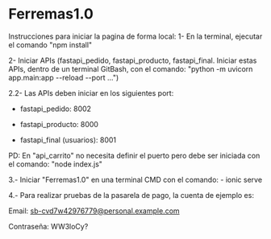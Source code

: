 # Ferremas1.0

Instrucciones para iniciar la pagina de forma local:
1- En la terminal, ejecutar el comando "npm install"

2- Iniciar APIs (fastapi_pedido, fastapi_producto, fastapi_final.
                  Iniciar estas APIs, dentro de un terminal GitBash, con el comando:
                  "python -m uvicorn app.main:app --reload --port ...")
                  
2.2- Las APIs deben iniciar en los siguientes port:
     
  - fastapi_pedido: 8002
     
  - fastapi_producto: 8000
     
  - fastapi_final (usuarios): 8001

PD: En "api_carrito" no necesita definir el puerto pero debe ser iniciada con el comando: "node index.js"
        
3.- Iniciar "Ferremas1.0" en una terminal CMD con el comando:
    - ionic serve


4.- Para realizar pruebas de la pasarela de pago, la cuenta de ejemplo es:

  Email: sb-cvd7w42976779@personal.example.com
    
  Contraseña: WW3loCy?
